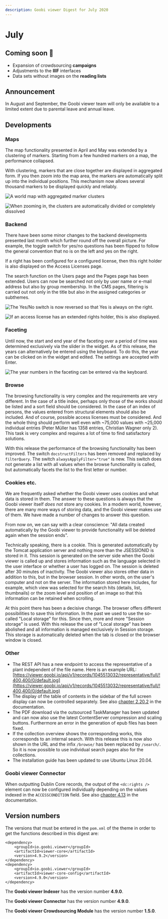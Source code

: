 ```yaml
---
description: Goobi viewer Digest for July 2020
---
```


# July

## Coming soon 🚀 

* Expansion of crowdsourcing **campaigns**
* Adjustments to the **IIIF** interfaces
* Data sets without images on the **reading lists**

## Announcement 

In August and September, the Goobi viewer team will only be available to a limited extent due to parental leave and annual leave.

## Developments

### Maps

The map functionality presented in April and May was extended by a clustering of markers. Starting from a few hundred markers on a map, the performance collapsed. 

With clustering, markers that are close together are displayed in aggregated form. If you then zoom into the map area, the markers are automatically split up into the individual positions. This mechanism now allows several thousand markers to be displayed quickly and reliably.

![A world map with aggregated marker clusters](../.gitbook/assets/2020-07_cluster1.png)

![When zooming in, the clusters are automatically divided or completely dissolved](../.gitbook/assets/2020-07_cluster2.png)

### Backend

There have been some minor changes to the backend developments presented last month which further round off the overall picture. For example, the toggle switch for yes/no questions has been flipped to follow the general convention that no is on the left and yes on the right. 

If a right has been configured for a configured license, then this right holder is also displayed on the Access Licenses page. 

The search function on the Users page and the Pages page has been extended. Users can now be searched not only by user name or e-mail address but also by group membership. In the CMS pages, filtering is carried out not only in the title but also in the assigned categories or subthemes.

![The Yes/No switch is now reversed so that Yes is always on the right.](../.gitbook/assets/2020-07_no_yes_toggle_reversed.png)

![If an access license has an extended rights holder, this is also displayed.](../.gitbook/assets/2020-07_rights_holder_at_accesslicenses_displayed.png)

### Faceting

Until now, the start and end year of the faceting over a period of time was determined exclusively via the slider in the widget. As of this release, the years can alternatively be entered using the keyboard. To do this, the year can be clicked on in the widget and edited. The settings are accepted with Enter.

![The year numbers in the faceting can be entered via the keyboard.](../.gitbook/assets/2020-07_enter_year_manually.png)

### Browse 

The browsing functionality is very complex and the requirements are very different. In the case of a title index, perhaps only those of the works should be listed and a sort field should be considered. In the case of an index of persons, the values entered from structural elements should also be included. And of course, possible access licenses must be considered. And the whole thing should perform well even with ~75,000 values with ~25,000 individual entries \(Peter Müller has 1358 entries, Christian Wagner only 2\). This task is very complex and requires a lot of time to find satisfactory solutions. 

With this release the performance of the browsing functionality has been improved. The switch `docstructFilters` has been removed and replaced by `filterQuery`. The switch `alwaysApplyFilter="true"` is new. This switch does not generate a list with all values when the browse functionality is called, but automatically facets the list to the first letter or number.

### Cookies etc.

We are frequently asked whether the Goobi viewer uses cookies and what data is stored in them. The answer to these questions is always that the Goobi viewer itself _does not_ store any cookies. In a modern world, however, there are many more ways of storing data, and the Goobi viewer makes use of them. We have made a number of changes to answer this question. 

From now on, we can say with a clear conscience: "All data created automatically by the Goobi viewer to provide functionality will be deleted again when the session ends". 

Technically speaking, there is a cookie. This is generated automatically by the Tomcat application server and nothing more than the JSESSIONID is stored in it. This session is generated on the server side when the Goobi viewer is called up and stores information such as the language selected in the user interface or whether a user has logged on. The session is deleted after 30 minutes of inactivity. The Goobi viewer also stores other data in addition to this, but in the browser session. In other words, on the user's computer and not on the server. The information stored here includes, for example, which view was selected for the search hits \(details, list, thumbnails\) or the zoom level and position of an image so that this information can be retained when scrolling. 

At this point there has been a decisive change. The browser offers different possibilities to save this information. In the past we used to use the so-called "Local storage" for this. Since then, more and more "Session storage" is used. With this release the use of "Local storage" has been abolished and all information is managed exclusively in Session storage. This storage is automatically deleted when the tab is closed or the browser window is closed.

### Other 

* The REST API has a new endpoint to access the representative of a plant independent of the file name. Here is an example URL: [https://viewer.goobi.io/api/v1/records/1045513032/representative/full/!400,400/0/default.jpg](https://viewer.goobi.io/api/v1/records/1045513032/representative/full/!400,400/0/default.jpg) 
* The display of the table of contents in the sidebar of the full screen display can now be controlled separately. See also [chapter 2.20.2](https://docs.goobi.io/goobi-viewer-en/2/2.20/2.20.2) in the documentation. 
* The PDF download via the outsourced TaskManager has been updated and can now also use the latest ContentServer compression and scaling buttons. Furthermore an error in the generation of epub files has been fixed. 
* If the collection overview shows the corresponding works, this corresponds to an internal search. With this release this is now also shown in the URL and the infix `/browse/` has been replaced by `/search/`. So it is now possible to use individual search pages also for the collections. 
* The installation guide has been updated to use Ubuntu Linux 20.04.

### Goobi viewer Connector 

When outputting Dublin Core records, the output of the `<dc:rights />` element can now be configured individually depending on the values indexed in the `ACCESSCONDITION` field. See also [chapter 4.13](https://docs.goobi.io/goobi-viewer-en/4/4.1/4.1.3) in the documentation.

## Version numbers 

The versions that must be entered in the `pom.xml` of the theme in order to get the functions described in this digest are:

```markup
<dependency>
    <groupId>io.goobi.viewer</groupId>
    <artifactId>viewer-core</artifactId>
    <version>4.9.2</version>
</dependency>
<dependency>
    <groupId>io.goobi.viewer</groupId>
    <artifactId>viewer-core-config</artifactId>
    <version>4.9.0</version>
</dependency>
```

The **Goobi viewer Indexer** has the version number **4.9.0**.

The **Goobi viewer Connector** has the version number **4.9.0**.

The **Goobi viewer Crowdsourcing Module** has the version number **1.5.0**.

